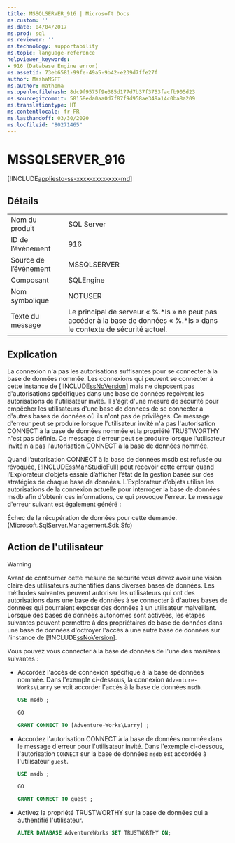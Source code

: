 ```yaml
---
title: MSSQLSERVER_916 | Microsoft Docs
ms.custom: ''
ms.date: 04/04/2017
ms.prod: sql
ms.reviewer: ''
ms.technology: supportability
ms.topic: language-reference
helpviewer_keywords:
- 916 (Database Engine error)
ms.assetid: 73eb6581-99fe-49a5-9b42-e239d7ffe27f
author: MashaMSFT
ms.author: mathoma
ms.openlocfilehash: 8dc9f9575f9e385d177d7b37f3753facfb905d23
ms.sourcegitcommit: 58158eda0aa0d7f87f9d958ae349a14c0ba8a209
ms.translationtype: HT
ms.contentlocale: fr-FR
ms.lasthandoff: 03/30/2020
ms.locfileid: "80271465"
---
```

# <a name="mssqlserver_916"></a>MSSQLSERVER_916
[!INCLUDE[appliesto-ss-xxxx-xxxx-xxx-md](../../includes/appliesto-ss-xxxx-xxxx-xxx-md.md)]
  
## <a name="details"></a>Détails  
  
|||  
|-|-|  
|Nom du produit|SQL Server|  
|ID de l’événement|916|  
|Source de l’événement|MSSQLSERVER|  
|Composant|SQLEngine|  
|Nom symbolique|NOTUSER|  
|Texte du message|Le principal de serveur « %.*ls » ne peut pas accéder à la base de données « %.\*ls » dans le contexte de sécurité actuel.|  
  
## <a name="explanation"></a>Explication  
La connexion n'a pas les autorisations suffisantes pour se connecter à la base de données nommée. Les connexions qui peuvent se connecter à cette instance de [!INCLUDE[ssNoVersion](../../includes/ssnoversion-md.md)] mais ne disposent pas d'autorisations spécifiques dans une base de données reçoivent les autorisations de l'utilisateur invité. Il s'agit d'une mesure de sécurité pour empêcher les utilisateurs d'une base de données de se connecter à d'autres bases de données où ils n'ont pas de privilèges. Ce message d'erreur peut se produire lorsque l'utilisateur invité n'a pas l'autorisation CONNECT à la base de données nommée et la propriété TRUSTWORTHY n'est pas définie. Ce message d'erreur peut se produire lorsque l'utilisateur invité n'a pas l'autorisation CONNECT à la base de données nommée.  
  
Quand l’autorisation CONNECT à la base de données msdb est refusée ou révoquée, [!INCLUDE[ssManStudioFull](../../includes/ssmanstudiofull-md.md)] peut recevoir cette erreur quand l’Explorateur d’objets essaie d’afficher l’état de la gestion basée sur des stratégies de chaque base de données. L’Explorateur d’objets utilise les autorisations de la connexion actuelle pour interroger la base de données msdb afin d’obtenir ces informations, ce qui provoque l’erreur. Le message d'erreur suivant est également généré :  
  
Échec de la récupération de données pour cette demande. (Microsoft.SqlServer.Management.Sdk.Sfc)  
  
## <a name="user-action"></a>Action de l'utilisateur  
  
> [!WARNING]  
> Avant de contourner cette mesure de sécurité vous devez avoir une vision claire des utilisateurs authentifiés dans diverses bases de données. Les méthodes suivantes peuvent autoriser les utilisateurs qui ont des autorisations dans une base de données à se connecter à d'autres bases de données qui pourraient exposer des données à un utilisateur malveillant. Lorsque des bases de données autonomes sont activées, les étapes suivantes peuvent permettre à des propriétaires de base de données dans une base de données d'octroyer l'accès à une autre base de données sur l'instance de [!INCLUDE[ssNoVersion](../../includes/ssnoversion-md.md)].  
  
Vous pouvez vous connecter à la base de données de l'une des manières suivantes :  
  
-   Accordez l'accès de connexion spécifique à la base de données nommée. Dans l'exemple ci-dessous, la connexion `Adventure-Works\Larry` se voit accorder l'accès à la base de données `msdb`.  

    ```sql
    USE msdb ;
    
    GO
    
    GRANT CONNECT TO [Adventure-Works\Larry] ;
    ```
  
-   Accordez l'autorisation CONNECT à la base de données nommée dans le message d'erreur pour l'utilisateur invité. Dans l'exemple ci-dessous, l'autorisation `CONNECT` sur la base de données `msdb` est accordée à l'utilisateur `guest`.  

    ```sql
    USE msdb ;
    
    GO
    
    GRANT CONNECT TO guest ;
    ```
  
-   Activez la propriété TRUSTWORTHY sur la base de données qui a authentifié l'utilisateur.  

    ```sql
    ALTER DATABASE AdventureWorks SET TRUSTWORTHY ON;
    ```
